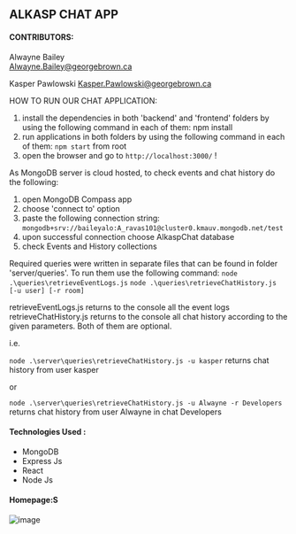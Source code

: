 ## ALKASP CHAT APP 

#### CONTRIBUTORS:

Alwayne Bailey                                                                                        
Alwayne.Bailey@georgebrown.ca

Kasper Pawlowski
Kasper.Pawlowski@georgebrown.ca


HOW TO RUN OUR CHAT APPLICATION:
1. install the dependencies in both 'backend' and 'frontend' folders by using the following command in each of them: npm install
2. run applications in both folders by using the following command in each of them: `npm start` from root 
3. open the browser and go to `http://localhost:3000/`
!

As MongoDB server is cloud hosted, to check events and chat history do the following:
1. open MongoDB Compass app
2. choose 'connect to' option
3. paste the following connection string: `mongodb+srv://baileyalo:A_ravas101@cluster0.kmauv.mongodb.net/test`
4. upon successful connection choose AlkaspChat database
5. check Events and History collections


Required queries were written in separate files that can be found in folder 'server/queries'.
To run them use the following command:
`node .\queries\retrieveEventLogs.js`
`node .\queries\retrieveChatHistory.js [-u user] [-r room]`

retrieveEventLogs.js returns to the console all the event logs
retrieveChatHistory.js returns to the console all chat history according to the given parameters. Both of them are optional.

i.e.

`node .\server\queries\retrieveChatHistory.js -u kasper` 
returns chat history from user kasper

or

`node .\server\queries\retrieveChatHistory.js -u Alwayne -r Developers` 
returns chat history from user Alwayne in chat Developers


#### Technologies Used :

- MongoDB
- Express Js
- React
- Node Js
#### Homepage:S

![image](https://user-images.githubusercontent.com/90293555/169351999-9bce5a98-2469-4720-a0af-d0b60ef42107.png)
